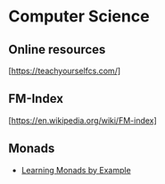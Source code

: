 # Computer Science

## Online resources

[https://teachyourselfcs.com/]

## FM-Index
[https://en.wikipedia.org/wiki/FM-index]


## Monads

+ [Learning Monads by Example](https://diego.codes/post/learning-monads/)
